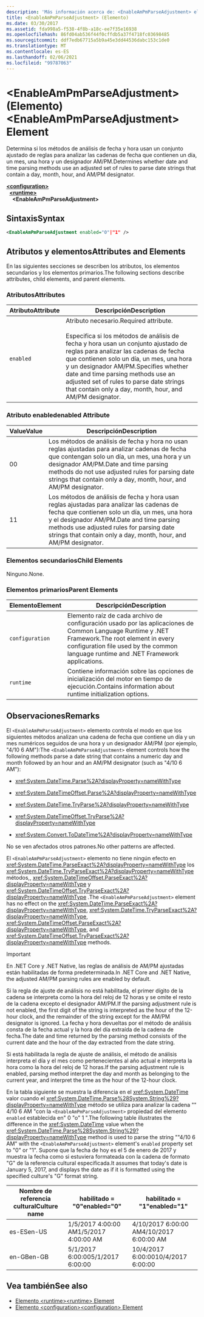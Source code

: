 ```yaml
---
description: 'Más información acerca de: <EnableAmPmParseAdjustment> elemento'
title: <EnableAmPmParseAdjustment> (Elemento)
ms.date: 03/30/2017
ms.assetid: fda998a5-f538-4f8b-a18c-ee7f35e16938
ms.openlocfilehash: 86fd04ab536f44f0cffdb5a37f4718fc03698485
ms.sourcegitcommit: ddf7edb67715a5b9a45e3dd44536dabc153c1de0
ms.translationtype: MT
ms.contentlocale: es-ES
ms.lasthandoff: 02/06/2021
ms.locfileid: "99787063"
---
```

# <a name="enableampmparseadjustment-element"></a><span data-ttu-id="9ee62-103">\<EnableAmPmParseAdjustment> (Elemento)</span><span class="sxs-lookup"><span data-stu-id="9ee62-103">\<EnableAmPmParseAdjustment> Element</span></span>

<span data-ttu-id="9ee62-104">Determina si los métodos de análisis de fecha y hora usan un conjunto ajustado de reglas para analizar las cadenas de fecha que contienen un día, un mes, una hora y un designador AM/PM.</span><span class="sxs-lookup"><span data-stu-id="9ee62-104">Determines whether date and time parsing methods use an adjusted set of rules to parse date strings that contain a day, month, hour, and AM/PM designator.</span></span>  
  
[**\<configuration>**](../configuration-element.md)\
&nbsp;&nbsp;[**\<runtime>**](runtime-element.md)\
&nbsp;&nbsp;&nbsp;&nbsp;**\<EnableAmPmParseAdjustment>**  
  
## <a name="syntax"></a><span data-ttu-id="9ee62-105">Sintaxis</span><span class="sxs-lookup"><span data-stu-id="9ee62-105">Syntax</span></span>  
  
```xml  
<EnableAmPmParseAdjustment enabled="0"|"1" />  
```  
  
## <a name="attributes-and-elements"></a><span data-ttu-id="9ee62-106">Atributos y elementos</span><span class="sxs-lookup"><span data-stu-id="9ee62-106">Attributes and Elements</span></span>  

 <span data-ttu-id="9ee62-107">En las siguientes secciones se describen los atributos, los elementos secundarios y los elementos primarios.</span><span class="sxs-lookup"><span data-stu-id="9ee62-107">The following sections describe attributes, child elements, and parent elements.</span></span>  
  
### <a name="attributes"></a><span data-ttu-id="9ee62-108">Atributos</span><span class="sxs-lookup"><span data-stu-id="9ee62-108">Attributes</span></span>  
  
|<span data-ttu-id="9ee62-109">Atributo</span><span class="sxs-lookup"><span data-stu-id="9ee62-109">Attribute</span></span>|<span data-ttu-id="9ee62-110">Descripción</span><span class="sxs-lookup"><span data-stu-id="9ee62-110">Description</span></span>|  
|---------------|-----------------|  
|`enabled`|<span data-ttu-id="9ee62-111">Atributo necesario.</span><span class="sxs-lookup"><span data-stu-id="9ee62-111">Required attribute.</span></span><br /><br /> <span data-ttu-id="9ee62-112">Especifica si los métodos de análisis de fecha y hora usan un conjunto ajustado de reglas para analizar las cadenas de fecha que contienen solo un día, un mes, una hora y un designador AM/PM.</span><span class="sxs-lookup"><span data-stu-id="9ee62-112">Specifies whether date and time parsing methods use an adjusted set of rules to parse date strings that contain only a day, month, hour, and AM/PM designator.</span></span>|  
  
### <a name="enabled-attribute"></a><span data-ttu-id="9ee62-113">Atributo enabled</span><span class="sxs-lookup"><span data-stu-id="9ee62-113">enabled Attribute</span></span>  
  
|<span data-ttu-id="9ee62-114">Value</span><span class="sxs-lookup"><span data-stu-id="9ee62-114">Value</span></span>|<span data-ttu-id="9ee62-115">Descripción</span><span class="sxs-lookup"><span data-stu-id="9ee62-115">Description</span></span>|  
|-----------|-----------------|  
|<span data-ttu-id="9ee62-116">0</span><span class="sxs-lookup"><span data-stu-id="9ee62-116">0</span></span>|<span data-ttu-id="9ee62-117">Los métodos de análisis de fecha y hora no usan reglas ajustadas para analizar cadenas de fecha que contengan solo un día, un mes, una hora y un designador AM/PM.</span><span class="sxs-lookup"><span data-stu-id="9ee62-117">Date and time parsing methods do not use adjusted rules for parsing date strings that contain only a day, month, hour, and AM/PM designator.</span></span>|  
|<span data-ttu-id="9ee62-118">1</span><span class="sxs-lookup"><span data-stu-id="9ee62-118">1</span></span>|<span data-ttu-id="9ee62-119">Los métodos de análisis de fecha y hora usan reglas ajustadas para analizar las cadenas de fecha que contienen solo un día, un mes, una hora y el designador AM/PM.</span><span class="sxs-lookup"><span data-stu-id="9ee62-119">Date and time parsing methods use adjusted rules for parsing date strings that contain only a day, month, hour, and AM/PM designator.</span></span>|  
  
### <a name="child-elements"></a><span data-ttu-id="9ee62-120">Elementos secundarios</span><span class="sxs-lookup"><span data-stu-id="9ee62-120">Child Elements</span></span>  

 <span data-ttu-id="9ee62-121">Ninguno.</span><span class="sxs-lookup"><span data-stu-id="9ee62-121">None.</span></span>  
  
### <a name="parent-elements"></a><span data-ttu-id="9ee62-122">Elementos primarios</span><span class="sxs-lookup"><span data-stu-id="9ee62-122">Parent Elements</span></span>  
  
|<span data-ttu-id="9ee62-123">Elemento</span><span class="sxs-lookup"><span data-stu-id="9ee62-123">Element</span></span>|<span data-ttu-id="9ee62-124">Descripción</span><span class="sxs-lookup"><span data-stu-id="9ee62-124">Description</span></span>|  
|-------------|-----------------|  
|`configuration`|<span data-ttu-id="9ee62-125">Elemento raíz de cada archivo de configuración usado por las aplicaciones de Common Language Runtime y .NET Framework.</span><span class="sxs-lookup"><span data-stu-id="9ee62-125">The root element in every configuration file used by the common language runtime and .NET Framework applications.</span></span>|  
|`runtime`|<span data-ttu-id="9ee62-126">Contiene información sobre las opciones de inicialización del motor en tiempo de ejecución.</span><span class="sxs-lookup"><span data-stu-id="9ee62-126">Contains information about runtime initialization options.</span></span>|  
  
## <a name="remarks"></a><span data-ttu-id="9ee62-127">Observaciones</span><span class="sxs-lookup"><span data-stu-id="9ee62-127">Remarks</span></span>  

 <span data-ttu-id="9ee62-128">El `<EnableAmPmParseAdjustment>` elemento controla el modo en que los siguientes métodos analizan una cadena de fecha que contiene un día y un mes numéricos seguidos de una hora y un designador AM/PM (por ejemplo, "4/10 6 AM"):</span><span class="sxs-lookup"><span data-stu-id="9ee62-128">The `<EnableAmPmParseAdjustment>` element controls how the following methods parse a date string that contains a numeric day and month followed by an hour and an AM/PM designator (such as "4/10 6 AM"):</span></span>  
  
- <xref:System.DateTime.Parse%2A?displayProperty=nameWithType>  
  
- <xref:System.DateTimeOffset.Parse%2A?displayProperty=nameWithType>  
  
- <xref:System.DateTime.TryParse%2A?displayProperty=nameWithType>  
  
- <xref:System.DateTimeOffset.TryParse%2A?displayProperty=nameWithType>  
  
- <xref:System.Convert.ToDateTime%2A?displayProperty=nameWithType>  
  
 <span data-ttu-id="9ee62-129">No se ven afectados otros patrones.</span><span class="sxs-lookup"><span data-stu-id="9ee62-129">No other patterns are affected.</span></span>  
  
 <span data-ttu-id="9ee62-130">El `<EnableAmPmParseAdjustment>` elemento no tiene ningún efecto en  <xref:System.DateTime.ParseExact%2A?displayProperty=nameWithType> los  <xref:System.DateTime.TryParseExact%2A?displayProperty=nameWithType> métodos,, <xref:System.DateTimeOffset.ParseExact%2A?displayProperty=nameWithType> y <xref:System.DateTimeOffset.TryParseExact%2A?displayProperty=nameWithType> .</span><span class="sxs-lookup"><span data-stu-id="9ee62-130">The `<EnableAmPmParseAdjustment>` element has no effect on the  <xref:System.DateTime.ParseExact%2A?displayProperty=nameWithType>,  <xref:System.DateTime.TryParseExact%2A?displayProperty=nameWithType>, <xref:System.DateTimeOffset.ParseExact%2A?displayProperty=nameWithType>, and <xref:System.DateTimeOffset.TryParseExact%2A?displayProperty=nameWithType> methods.</span></span>  
  
> [!IMPORTANT]
> <span data-ttu-id="9ee62-131">En .NET Core y .NET Native, las reglas de análisis de AM/PM ajustadas están habilitadas de forma predeterminada.</span><span class="sxs-lookup"><span data-stu-id="9ee62-131">In .NET Core and .NET Native, the adjusted AM/PM parsing rules are enabled by default.</span></span>  
  
 <span data-ttu-id="9ee62-132">Si la regla de ajuste de análisis no está habilitada, el primer dígito de la cadena se interpreta como la hora del reloj de 12 horas y se omite el resto de la cadena excepto el designador AM/PM.</span><span class="sxs-lookup"><span data-stu-id="9ee62-132">If the parsing adjustment rule is not enabled, the first digit of the string is interpreted as the hour of the 12-hour clock, and the remainder of the string except for the AM/PM designator is ignored.</span></span> <span data-ttu-id="9ee62-133">La fecha y hora devueltas por el método de análisis consta de la fecha actual y la hora del día extraída de la cadena de fecha.</span><span class="sxs-lookup"><span data-stu-id="9ee62-133">The date and time returned by the parsing method consists of the current date and the hour of the day extracted from the date string.</span></span>  
  
 <span data-ttu-id="9ee62-134">Si está habilitada la regla de ajuste de análisis, el método de análisis interpreta el día y el mes como pertenecientes al año actual e interpreta la hora como la hora del reloj de 12 horas.</span><span class="sxs-lookup"><span data-stu-id="9ee62-134">If the parsing adjustment rule is enabled, parsing method interpret the day and month as belonging to the current year, and interpret the time as the hour of the 12-hour clock.</span></span>  
  
 <span data-ttu-id="9ee62-135">En la tabla siguiente se muestra la diferencia en el <xref:System.DateTime> valor cuando el <xref:System.DateTime.Parse%28System.String%29?displayProperty=nameWithType> método se utiliza para analizar la cadena "" 4/10 6 AM "con la `<EnableAmPmParseAdjustment>` propiedad del elemento `enabled` establecida en" 0 "o" 1 ".</span><span class="sxs-lookup"><span data-stu-id="9ee62-135">The following table illustrates the difference in the <xref:System.DateTime> value when the <xref:System.DateTime.Parse%28System.String%29?displayProperty=nameWithType> method is used to parse the string ""4/10 6 AM" with the `<EnableAmPmParseAdjustment>` element's `enabled` property  set to "0" or "1".</span></span> <span data-ttu-id="9ee62-136">Supone que la fecha de hoy es el 5 de enero de 2017 y muestra la fecha como si estuviera formateada con la cadena de formato "G" de la referencia cultural especificada.</span><span class="sxs-lookup"><span data-stu-id="9ee62-136">It assumes that today's date is January 5, 2017, and displays the date as if it is formatted using the specified culture's "G" format string.</span></span>  
  
|<span data-ttu-id="9ee62-137">Nombre de referencia cultural</span><span class="sxs-lookup"><span data-stu-id="9ee62-137">Culture name</span></span>|<span data-ttu-id="9ee62-138">habilitado = "0"</span><span class="sxs-lookup"><span data-stu-id="9ee62-138">enabled="0"</span></span>|<span data-ttu-id="9ee62-139">habilitado = "1"</span><span class="sxs-lookup"><span data-stu-id="9ee62-139">enabled="1"</span></span>|  
|------------------|------------------|------------------|  
|<span data-ttu-id="9ee62-140">es-ES</span><span class="sxs-lookup"><span data-stu-id="9ee62-140">en-US</span></span>|<span data-ttu-id="9ee62-141">1/5/2017 4:00:00 AM</span><span class="sxs-lookup"><span data-stu-id="9ee62-141">1/5/2017 4:00:00 AM</span></span>|<span data-ttu-id="9ee62-142">4/10/2017 6:00:00 AM</span><span class="sxs-lookup"><span data-stu-id="9ee62-142">4/10/2017 6:00:00 AM</span></span>|  
|<span data-ttu-id="9ee62-143">en-GB</span><span class="sxs-lookup"><span data-stu-id="9ee62-143">en-GB</span></span>|<span data-ttu-id="9ee62-144">5/1/2017 6:00:00</span><span class="sxs-lookup"><span data-stu-id="9ee62-144">5/1/2017 6:00:00</span></span>|<span data-ttu-id="9ee62-145">10/4/2017 6:00:00</span><span class="sxs-lookup"><span data-stu-id="9ee62-145">10/4/2017 6:00:00</span></span>|  
  
## <a name="see-also"></a><span data-ttu-id="9ee62-146">Vea también</span><span class="sxs-lookup"><span data-stu-id="9ee62-146">See also</span></span>

- [<span data-ttu-id="9ee62-147">Elemento \<runtime></span><span class="sxs-lookup"><span data-stu-id="9ee62-147">\<runtime> Element</span></span>](runtime-element.md)
- [<span data-ttu-id="9ee62-148">Elemento \<configuration></span><span class="sxs-lookup"><span data-stu-id="9ee62-148">\<configuration> Element</span></span>](../configuration-element.md)
